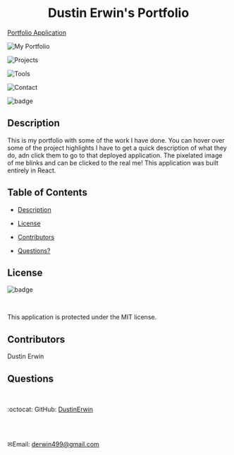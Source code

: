 <h1 align="center">Dustin Erwin's Portfolio</h1>

[Portfolio Application](https://dustin-erwin-portfolio.herokuapp.com/)

![My Portfolio](https://user-images.githubusercontent.com/70966543/109666156-ee3a8980-7b3c-11eb-8c5e-ee6b50a3bd83.png)

![Projects](https://user-images.githubusercontent.com/70966543/109668019-bc2a2700-7b3e-11eb-8338-17a60ad7df2b.png)

![Tools](https://user-images.githubusercontent.com/70966543/109668096-d106ba80-7b3e-11eb-81f6-95eb6d52bd74.png)

![Contact](https://user-images.githubusercontent.com/70966543/109668153-dfed6d00-7b3e-11eb-92d9-4a0b5468728d.png)

![badge](https://img.shields.io/badge/license-MIT-blue)<br />

## Description

This is my portfolio with some of the work I have done. You can hover over some of the project highlights I have to get a quick description of what they do, adn click them to go to that deployed application. The pixelated image of me blinks and can be clicked to the real me! This application was built entirely in React.

## Table of Contents

- [Description](#description)

- [License](#license)

- [Contributors](#contributors)

- [Questions?](#questions)

## License

![badge](https://img.shields.io/badge/license-MIT-blue)

<br />

This application is protected under the MIT license.

## Contributors

Dustin Erwin

## Questions

<br />

:octocat: GitHub: [DustinErwin](https://github.com/DustinErwin)

<br />
<br />

✉Email: derwin499@gmail.com

